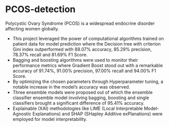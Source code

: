 # PCOS-detection

Polycystic Ovary Syndrome (PCOS) is a widespread endocrine disorder affecting women globally. 
* This project leveraged the power of computational algorithms trained on patient data for model prediction where the Decision tree with criterion Gini index outperformed with 88.07% accuracy, 85.29% precision, 78.37% recall and 81.69% F1 Score.
* Bagging and boosting algorithms were used to monitor their performance metrics where Gradient Boost stood out with a remarkable accuracy of 91.74%, 91.00% precision, 97.00% recall and 94.00% F1 Score.
* By optimizing the chosen parameters through Hyperparameter tuning, a notable increase in the model’s accuracy was observed.
* Three ensemble models were proposed out of which the ensemble classifier ensemble model involving bagging, boosting and single classifiers brought a significant difference of 95.41% accuracy.
* Explainable (XAI) methodologies like LIME (Local Interpretable Model-Agnostic Explanations) and SHAP (SHapley Additive exPlanations) were employed for model interpretability.

